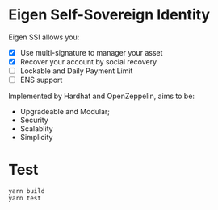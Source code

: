 # Eigen Self-Sovereign Identity

Eigen SSI allows you:

- [x] Use multi-signature to manager your asset
- [x] Recover your account by social recovery
- [ ] Lockable and Daily Payment Limit
- [ ] ENS support

Implemented by Hardhat and OpenZeppelin, aims to be:
* Upgradeable and Modular;
* Security
* Scalablity
* Simplicity

# Test

```
yarn build
yarn test
```

